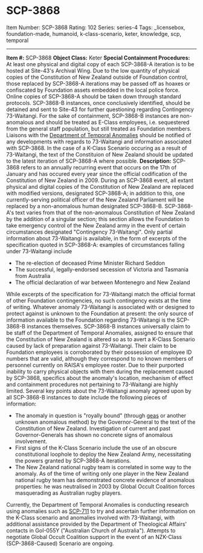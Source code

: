 # SCP-3868
Item Number: SCP-3868
Rating: 102
Series: series-4
Tags: _licensebox, foundation-made, humanoid, k-class-scenario, keter, knowledge, scp, temporal

---

**Item #:** SCP-3868
**Object Class:** Keter
**Special Containment Procedures:** At least one physical and digital copy of each SCP-3868-A iteration is to be hosted at Site-43's Archival Wing. Due to the low quantity of physical copies of the Constitution of New Zealand outside of Foundation control, those replaced by SCP-3868-A iterations may be passed off as hoaxes or confiscated by Foundation assets embedded in the local police force. Online copies of SCP-3868-A should be taken down through standard protocols.
SCP-3868-B instances, once conclusively identified, should be detained and sent to Site-43 for further questioning regarding Contingency 73-Waitangi. For the sake of containment, SCP-3868-B instances are non-anomalous and should be treated as E-Class employees, i.e. sequestered from the general staff population, but still treated as Foundation members.
Liaisons with the [Department of Temporal Anomalies](/scp-1780) should be notified of any developments with regards to 73-Waitangi and information associated with SCP-3868. In the case of a K-Class Scenario occuring as a result of 73-Waitangi, the text of the Constituion of New Zealand should be updated to the latest iteration of SCP-3868-A where possible.
**Description:** SCP-3868 refers to an annually recurring event that occurs on the 17th of January and has occured every year since the official codification of the Constitution of New Zealand in 2009. During an SCP-3868 event, all extant physical and digital copies of the Constitution of New Zealand are replaced with modified versions, designated SCP-3868-A; in addition to this, one currently-serving political officer of the New Zealand Parliament will be replaced by a non-anomalous human designated SCP-3868-B.
SCP-3868-A's text varies from that of the non-anomalous Constitution of New Zealand by the addition of a singular section; this section allows the Foundation to take emergency control of the New Zealand army in the event of certain circumstances designated "Contingency 73-Waitangi". Only partial information about 73-Waitangi is available, in the form of excerpts of the specification quoted in SCP-3868-A: examples of circumstances falling under 73-Waitangi include
  * The re-election of deceased Prime Minister Richard Seddon
  * The successful, legally-endorsed secession of Victoria and Tasmania from Australia
  * The official declaration of war between Montenegro and New Zealand

While excerpts of the specification for 73-Waitangi match the official format of other Foundation contingencies, no such contingency exists at the time of writing. Whatever anomaly 73-Waitangi is associated with or designed to protect against is unknown to the Foundation at present: the only source of information available to the Foundation regarding 73-Waitangi is the SCP-3868-B instances themselves.
SCP-3868-B instances universally claim to be staff of the Department of Temporal Anomalies, assigned to ensure that the Constitution of New Zealand is altered so as to avert a K-Class Scenario caused by lack of preparation against 73-Waitangi. Their claim to be Foundation employees is corroborated by their possession of employee ID numbers that are valid, although they correspond to no known members of personnel currently on RAISA's employee roster.
Due to their purported inability to carry physical objects with them during the replacement caused by SCP-3868, specifics about the anomaly's location, mechanism of effect and containment procedures not pertaining to 73-Waitangi are highly limited. Several key points about the 73-Waitangi anomaly agreed upon by all SCP-3868-B instances to date include the following pieces of information:
  * The anomaly in question is "royally bound" (through [geas](/operation-llewyn-dark) or another unknown anomalous method) by the Governor-General to the text of the Constitution of New Zealand. Investigation of current and past Governor-Generals has shown no concrete signs of anomalous involvement.
  * First signs of the K-Class Scenario include the use of an obscure constitutional loophole to deploy the New Zealand Army, necessitating the powers granted by SCP-3868-A iterations.
  * The New Zealand national rugby team is correlated in some way to the anomaly. As of the time of writing only one player in the New Zealand national rugby team has demonstrated concrete evidence of anomalous properties: he was neutralised in 2003 by Global Occult Coalition forces masquerading as Australian rugby players.

Currently, the Department of Temporal Anomalies is conducting research using anomalies such as [SCP-711](/scp-711) to try and ascertain further information on the K-Class scenario and anomalies involved with 73-Waitangi, with additional assistance provided by the Department of Theological Affairs' contacts in GoI-055Y ("Australian Church of Australia"). Attempts to negotiate Global Occult Coalition support in the event of an NZK-Class (SCP-3868-Caused) Scenario are ongoing.